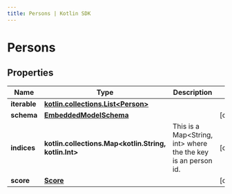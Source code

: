 ```yaml
---
title: Persons | Kotlin SDK
---
```



# Persons

## Properties
Name | Type | Description | Notes
------------ | ------------- | ------------- | -------------
**iterable** | [**kotlin.collections.List&lt;Person&gt;**](Person) |  | 
**schema** | [**EmbeddedModelSchema**](EmbeddedModelSchema) |  |  [optional]
**indices** | **kotlin.collections.Map&lt;kotlin.String, kotlin.Int&gt;** | This is a Map&lt;String, int&gt; where the the key is an person id. |  [optional]
**score** | [**Score**](Score) |  |  [optional]



